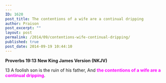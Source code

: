 ```yaml
---
---
ID: 1620
post_title: The contentions of a wife are a continual dripping
author: Praison
post_excerpt: ""
layout: post
permalink: /2014/09/contentions-wife-continual-dripping/
published: true
post_date: 2014-09-19 10:44:10
---
```

<strong>Proverbs 19:13</strong>
<strong> New King James Version (NKJV)</strong>

13 A foolish son is the ruin of his father,
And <span style="color: #ff00ff;"><strong>the contentions of a wife are a continual dripping</strong></span>.